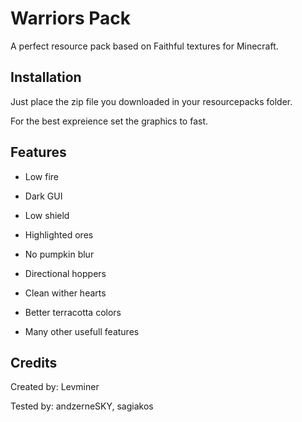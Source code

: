 # Warriors Pack

A perfect resource pack based on Faithful textures for Minecraft.

## Installation

Just place the zip file you downloaded in your resourcepacks folder.

For the best expreience set the graphics to fast.

## Features

-   Low fire

-   Dark GUI

-   Low shield

-   Highlighted ores

-   No pumpkin blur

-   Directional hoppers

-   Clean wither hearts

-   Better terracotta colors

-   Many other usefull features

## Credits

Created by: Levminer

Tested by: andzerneSKY, sagiakos
